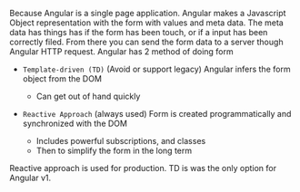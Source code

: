 Because Angular is a single page application. Angular makes a Javascript Object representation with the form with values and meta data. The meta data has things has if the form has been touch, or if a input has been correctly filed. From there you can send the form data to a server though Angular HTTP request. Angular has 2 method of doing form

- `Template-driven (TD)` (Avoid or support legacy) Angular infers the form object from the DOM
  - Can get out of hand quickly

- `Reactive Approach` (always used) Form is created programmatically and synchronized with the DOM
  - Includes powerful subscriptions, and classes
  - Then to simplify the form in the long term

Reactive approach is used for production. TD is was the only option for Angular v1.
